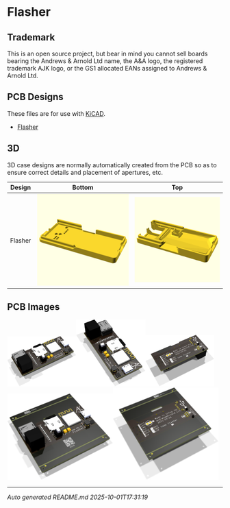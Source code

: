 # Flasher

## Trademark

This is an open source project, but bear in mind you cannot sell boards bearing the Andrews & Arnold Ltd name, the A&A logo, the registered trademark AJK logo, or the GS1 allocated EANs assigned to Andrews & Arnold Ltd.

## PCB Designs

These files are for use with [KiCAD](https://www.kicad.org).

- [Flasher](Flasher.kicad_pro)

## 3D

3D case designs are normally automatically created from the PCB so as to ensure correct details and placement of apertures, etc.

|Design|Bottom|Top|
|------|------|---|
|Flasher|<a href='FlasherB.stl'><img src='FlasherB.png' size=15%></a>|<a href='FlasherT.stl'><img src='FlasherT.png' size=15%></a>|

## PCB Images

<img src='Flasher.png' width=32%><img src='Flasher-90.png' width=32%><img src='Flasher-bottom.png' width=32%>
<img src='Flasher-panel.png' width=49%><img src='Flasher-panel-bottom.png' width=49%>

---

*Auto generated README.md 2025-10-01T17:31:19*
